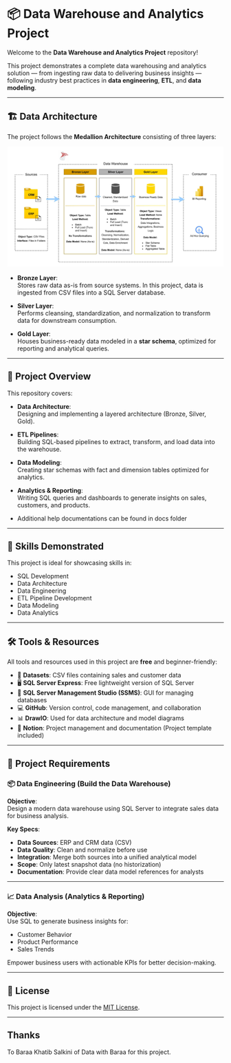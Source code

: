 # 📦 Data Warehouse and Analytics Project

Welcome to the **Data Warehouse and Analytics Project** repository!   

This project demonstrates a complete data warehousing and analytics solution — from ingesting raw data to delivering business insights — following industry best practices in **data engineering**, **ETL**, and **data modeling**.

---

## 🏗 Data Architecture

The project follows the **Medallion Architecture** consisting of three layers:

 ![DWH Architecture Diagram](diagrams/DWH%20Architecture.jpg)

- **Bronze Layer**:  
  Stores raw data as-is from source systems. In this project, data is ingested from CSV files into a SQL Server database.

- **Silver Layer**:  
  Performs cleansing, standardization, and normalization to transform data for downstream consumption.

- **Gold Layer**:  
  Houses business-ready data modeled in a **star schema**, optimized for reporting and analytical queries.

---

## 📖 Project Overview

This repository covers:

- **Data Architecture**:  
  Designing and implementing a layered architecture (Bronze, Silver, Gold).

- **ETL Pipelines**:  
  Building SQL-based pipelines to extract, transform, and load data into the warehouse.

- **Data Modeling**:  
  Creating star schemas with fact and dimension tables optimized for analytics.

- **Analytics & Reporting**:  
  Writing SQL queries and dashboards to generate insights on sales, customers, and products.

- Additional help documentations can be found in docs folder

---

## 🎯 Skills Demonstrated

This project is ideal for showcasing skills in:

- SQL Development  
- Data Architecture  
- Data Engineering  
- ETL Pipeline Development  
- Data Modeling  
- Data Analytics  

---

## 🛠️ Tools & Resources

All tools and resources used in this project are **free** and beginner-friendly:

- 📂 **Datasets**: CSV files containing sales and customer data  
- 🖥️ **SQL Server Express**: Free lightweight version of SQL Server  
- 🧠 **SQL Server Management Studio (SSMS)**: GUI for managing databases  
- 💻 **GitHub**: Version control, code management, and collaboration  
- 📊 **DrawIO**: Used for data architecture and model diagrams  
- 📝 **Notion**: Project management and documentation (Project template included)  

---

## 🚀 Project Requirements

### 📦 Data Engineering (Build the Data Warehouse)

**Objective**:  
Design a modern data warehouse using SQL Server to integrate sales data for business analysis.

**Key Specs**:
- **Data Sources**: ERP and CRM data (CSV)
- **Data Quality**: Clean and normalize before use
- **Integration**: Merge both sources into a unified analytical model
- **Scope**: Only latest snapshot data (no historization)
- **Documentation**: Provide clear data model references for analysts

---

### 📈 Data Analysis (Analytics & Reporting)

**Objective**:  
Use SQL to generate business insights for:

- Customer Behavior  
- Product Performance  
- Sales Trends  

Empower business users with actionable KPIs for better decision-making.

---

## 📝 License

This project is licensed under the [MIT License](LICENSE).  

--- 
## Thanks

To Baraa Khatib Salkini of Data with Baraa for this project. 

